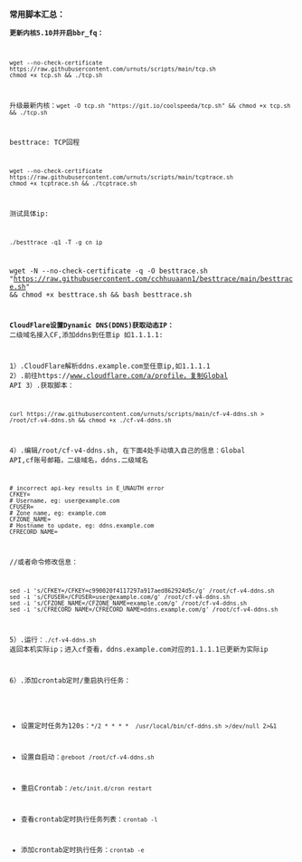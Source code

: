 **常用脚本汇总：**

<code>**更新内核5.10并开启bbr_fq：**
```
wget --no-check-certificate https://raw.githubusercontent.com/urnuts/scripts/main/tcp.sh
chmod +x tcp.sh && ./tcp.sh
```
升级最新内核：```wget -O tcp.sh "https://git.io/coolspeeda/tcp.sh" && chmod +x tcp.sh && ./tcp.sh```

besttrace: TCP回程
```
wget --no-check-certificate https://raw.githubusercontent.com/urnuts/scripts/main/tcptrace.sh
chmod +x tcptrace.sh && ./tcptrace.sh
```
测试具体ip:
```
./besttrace -q1 -T -g cn ip
```

wget -N --no-check-certificate -q -O besttrace.sh "https://raw.githubusercontent.com/cchhuuaann1/besttrace/main/besttrace.sh" && chmod +x besttrace.sh && bash besttrace.sh




**CloudFlare设置Dynamic DNS(DDNS)获取动态IP：**
二级域名接入CF,添加ddns到任意ip 如1.1.1.1:

1）.CloudFlare解析ddns.example.com至任意ip,如1.1.1.1
2）.前往https://www.cloudflare.com/a/profile，复制Global API
3）.获取脚本：
   ```
   curl https://raw.githubusercontent.com/urnuts/scripts/main/cf-v4-ddns.sh > /root/cf-v4-ddns.sh && chmod +x ./cf-v4-ddns.sh
   ```
4）.编辑/root/cf-v4-ddns.sh,
   在下面4处手动填入自己的信息：Global API,cf账号邮箱，二级域名，ddns.二级域名
   ```
# incorrect api-key results in E_UNAUTH error
CFKEY=
# Username, eg: user@example.com
CFUSER=
# Zone name, eg: example.com
CFZONE_NAME=
# Hostname to update, eg: ddns.example.com
CFRECORD_NAME=
```
//或者命令修改信息：
   ```
sed -i 's/CFKEY=/CFKEY=c990020f4117297a917aed862924d5c/g' /root/cf-v4-ddns.sh
sed -i 's/CFUSER=/CFUSER=user@example.com/g' /root/cf-v4-ddns.sh
sed -i 's/CFZONE_NAME=/CFZONE_NAME=example.com/g' /root/cf-v4-ddns.sh
sed -i 's/CFRECORD_NAME=/CFRECORD_NAME=ddns.example.com/g' /root/cf-v4-ddns.sh
```
5）.运行：```./cf-v4-ddns.sh```
返回本机实际ip；进入cf查看，ddns.example.com对应的1.1.1.1已更新为实际ip

6）.添加crontab定时/重启执行任务：
- 设置定时任务为120s：```*/2 * * * *  /usr/local/bin/cf-ddns.sh >/dev/null 2>&1```
- 设置自启动：```@reboot /root/cf-v4-ddns.sh```

- 重启Crontab：```/etc/init.d/cron restart```   
- 查看crontab定时执行任务列表：```crontab -l```   
- 添加crontab定时执行任务：```crontab -e```

